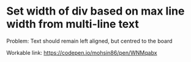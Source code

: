 # Set width of div based on max line width from multi-line text

Problem: Text should remain left aligned, but centred to the board

Workable link: https://codepen.io/mohsin86/pen/WNMqabx


